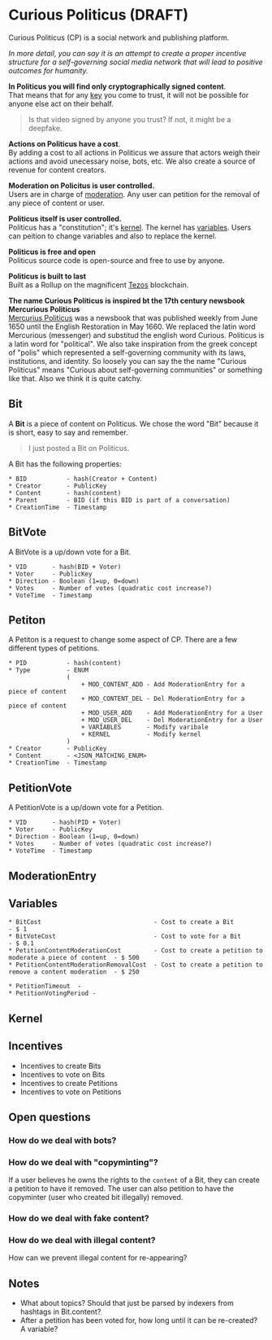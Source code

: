 # Curious Politicus (DRAFT)

Curious Politicus (CP) is a social network and publishing platform.

*In more detail, you can say it is an attempt to create a proper incentive structure for a self-governing social media network that will lead to positive outcomes for humanity.*

**In Politicus you will find only cryptographically signed content**.  
That means that for any [key]() you come to trust, it will not be possible for anyone else act on their behalf.

> Is that video signed by anyone you trust? If not, it might be a deepfake. 

**Actions on Politicus have a cost**.  
By adding a cost to all actions in Politicus we assure that actors weigh their actions and avoid unecessary noise, bots, etc. 
We also create a source of revenue for content creators.

**Moderation on Policitus is user controlled.**  
Users are in charge of [moderation](). Any user can petition for the removal of any piece of content or user.

**Politicus itself is user controlled.**  
Politicus has a "constitution"; it's [kernel](). The kernel has [variables](). Users can peition to change variables and also to replace the kernel.

**Politicus is free and open**  
Politicus source code is open-source and free to use by anyone.

**Politicus is built to last**  
Built as a Rollup on the magnificent [Tezos](https://tezos.com) blockchain.

**The name Curious Politicus is inspired bt the 17th century newsbook Mercurious Politicus**  
[Mercurius Politicus](https://en.wikipedia.org/wiki/Mercurius_Politicus) was a newsbook that was published weekly from June 1650 until the English Restoration in May 1660.
We replaced the latin word Mercurious (messenger) and substitud the english word Curious. Politicus is a latin word for "political". We also take inspiration from the greek concept of "polis" which represented a self-governing community with its laws, institutions, and identity. So loosely you can say the the name "Curious Politicus" means "Curious about self-governing communities" or something like that. Also we think it is quite catchy.

## Bit 

A **Bit** is a piece of content on Politicus. We chose the word "Bit" because it is short, easy to say and remember.

> I just posted a Bit on Politicus.

A Bit has the following properties:

```
* BID           - hash(Creator + Content)
* Creator       - PublicKey 
* Content       - hash(content)
* Parent        - BID (if this BID is part of a conversation)
* CreationTime  - Timestamp 
```

## BitVote

A BitVote is a up/down vote for a Bit.

```
* VID       - hash(BID + Voter)
* Voter     - PublicKey
* Direction - Boolean (1=up, 0=down)
* Votes     - Number of votes (quadratic cost increase?)
* VoteTime  - Timestamp
```

## Petiton

A Petiton is a request to change some aspect of CP. There are a few different types of petitions.

```
* PID           - hash(content)
* Type          - ENUM 
                (
                    + MOD_CONTENT_ADD - Add ModerationEntry for a piece of content
                    + MOD_CONTENT_DEL - Del ModerationEntry for a piece of content
                    + MOD_USER_ADD    - Add ModerationEntry for a User
                    + MOD_USER_DEL    - Del ModerationEntry for a User
                    + VARIABLES       - Modify varibale
                    + KERNEL          - Modify kernel
                )
* Creator       - PublicKey
* Content       - <JSON_MATCHING_ENUM> 
* CreationTime  - Timestamp
```

## PetitionVote

A PetitionVote is a up/down vote for a Petition.

```
* VID       - hash(PID + Voter)
* Voter     - PublicKey
* Direction - Boolean (1=up, 0=down)
* Votes     - Number of votes (quadratic cost increase?)
* VoteTime  - Timestamp
```

## ModerationEntry



## Variables

```
* BitCost                               - Cost to create a Bit                                      - $ 1
* BitVoteCost                           - Cost to vote for a Bit                                    - $ 0.1
* PetitionContentModerationCost         - Cost to create a petition to moderate a piece of content  - $ 500
* PetitionContentModerationRemovalCost  - Cost to create a petition to remove a content moderation  - $ 250

* PetitionTimeout  - 
* PetitionVotingPeriod - 
```

## Kernel 

## Incentives

* Incentives to create Bits
* Incentives to vote on Bits
* Incentives to create Petitions
* Incentives to vote on Petitions

## Open questions

### How do we deal with bots? 

### How do we deal with "copyminting"?

If a user believes he owns the rights to the `content` of a Bit, they can create a petition to have it removed.
The user can also petition to have the copyminter (user who created bit illegally) removed.

### How do we deal with fake content?

### How do we deal with illegal content?

How can we prevent illegal content for re-appearing?

## Notes

* What about topics? Should that just be parsed by indexers from hashtags in Bit.content?
* After a petition has been voted for, how long until it can be re-created? A variable?
